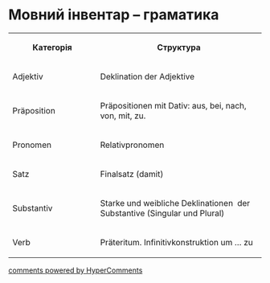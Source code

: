 <div id="hypercomments_widget" class="js-hypercomments-widget invisible"></div>

# Мовний інвентар – граматика

<table>
<tbody>
<tr>
<td style="text-align: center;" width="217">
<p><strong>Категорія</strong></p>
</td>
<td style="text-align: center;" width="444">
<p><strong>Структура</strong></p>
</td>
</tr>
<tr>
<td width="217">
<p>Adjektiv</p>
</td>
<td width="444">
<p>Deklination der Adjektive</p>
</td>
</tr>
<tr>
<td width="217">
<p>Pr&auml;position</p>
</td>
<td width="444">
<p>Pr&auml;positionen mit Dativ: aus, bei, nach, von, mit, zu.</p>
</td>
</tr>
<tr>
<td width="217">
<p>Pronomen</p>
</td>
<td width="444">
<p>Relativpronomen</p>
</td>
</tr>
<tr>
<td width="217">
<p>Satz</p>
</td>
<td width="444">
<p>Finalsatz (damit)</p>
</td>
</tr>
<tr>
<td width="217">
<p>Substantiv</p>
</td>
<td width="444">
<p>Starke und weibliche Deklinationen&nbsp; der Substantive (Singular und Plural)</p>
</td>
</tr>
<tr>
<td width="217">
<p>Verb</p>
</td>
<td width="444">
<p>Pr&auml;teritum. Infinitivkonstruktion um &hellip; zu</p>
</td>
</tr>
</tbody>
</table>

<div class="js-hypercomments-container">
    <a href="http://hypercomments.com" class="hc-link" title="comments widget">comments powered by HyperComments</a>
</div>